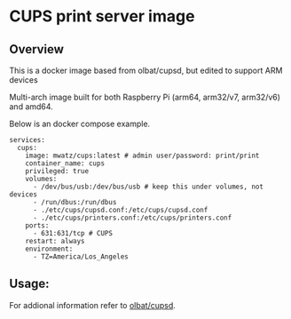 # CUPS print server image

## Overview
This is a docker image based from olbat/cupsd, but edited to support ARM devices

Multi-arch image built for both Raspberry Pi (arm64, arm32/v7, arm32/v6) and amd64.

Below is an docker compose example.
```
services:
  cups:
    image: mwatz/cups:latest # admin user/password: print/print
    container_name: cups
    privileged: true
    volumes:
      - /dev/bus/usb:/dev/bus/usb # keep this under volumes, not devices
      - /run/dbus:/run/dbus
      - ./etc/cups/cupsd.conf:/etc/cups/cupsd.conf
      - ./etc/cups/printers.conf:/etc/cups/printers.conf
    ports:
      - 631:631/tcp # CUPS
    restart: always
    environment:
      - TZ=America/Los_Angeles
```

## Usage:
For addional information refer to [olbat/cupsd](https://github.com/olbat/dockerfiles/tree/master/cupsd).
